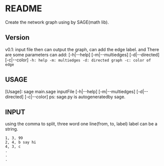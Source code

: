 # README #
Create the network graph using by SAGE(math lib).

## Version ##
v0.1: input file then can output the graph, can add the edge label.
	  and There are some parameters can add: [-h|--help] [-m|--multiedges] [-d|--directed] [-c|--color]
	  ```
	  -h: help
	  -m: multiedges
	  -d: directed graph
	  -c: color of edge
	  ```

## USAGE ##
[Usage]: sage main.sage inputFile [-h|--help] [-m|--multiedges] [-d|--directed] [-c|--color]
ps: sage.py is autogeneratedby sage.

## INPUT ##
using the comma to split, three word one line(from, to, label)
label can be a string.

```
1, 3, 99
2, 4, b say hi
4, 3, c
.
.
.
```
